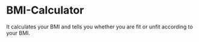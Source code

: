 # BMI-Calculator
It calculates your BMI and tells you whether you are fit or unfit according to your BMI.
